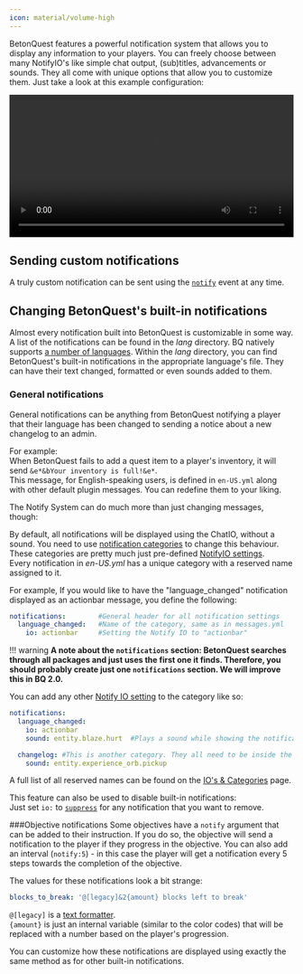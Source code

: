 ```yaml
---
icon: material/volume-high
---
```

BetonQuest features a powerful notification system that allows you to display any information to your players.
You can freely choose between many NotifyIO's like simple chat output, (sub)titles, advancements or sounds. They all come
with unique options that allow you to customize them. Just take a look at this example configuration:

<video controls loop src="../../../../_media/content/Documentation/Notifications/NotifySystemOverview.mp4" width="100%">
  Sorry, your browser doesn't support embedded videos.
</video>


## Sending custom notifications

A truly custom notification can be sent using the [`notify`](../../Scripting/Building-Blocks/Events-List.md#sending-notifications-notify) event at any time.


## Changing BetonQuest's built-in notifications
Almost every notification built into BetonQuest is customizable in some way. A list of the notifications can be found in
the *lang* directory. BQ natively supports [a number of languages](../../Configuration/Plugin-Config.md#language-default-plugin-language).
Within the *lang* directory, you can find BetonQuest's built-in notifications in the appropriate language's file. They can have
their text changed, formatted or even sounds added to them. 
  
### General notifications

General notifications can be anything from BetonQuest notifying a player that their language has been changed
to sending a notice about a new changelog to an admin.

For example:    
When BetonQuest fails to add a quest item to a player's inventory, it will send `&e*&bYour inventory is full!&e*`.    
This message, for English-speaking users, is defined in `en-US.yml` along with other default plugin messages.
You can redefine them to your liking.

The Notify System can do much more than just changing messages, though:

By default, all notifications will be displayed using the ChatIO, without a sound. You need to use
[notification categories](./Notification-IO's-&-Categories.md#categories) to change this behaviour.
These categories are pretty much just pre-defined [NotifyIO settings](./Notification-IO's-&-Categories.md#available-notifyios).    
Every notification in *en-US.yml* has a unique category with a reserved name assigned to it.

For example, If you would like to have the "language_changed" notification displayed as an actionbar message, you define the following:

```YAML
notifications:        #General header for all notification settings
  language_changed:   #Name of the category, same as in messages.yml
    io: actionbar     #Setting the Notify IO to "actionbar"
``` 

!!! warning
    **A note about the `notifications` section: BetonQuest searches through all packages and just uses the first one it finds.
    Therefore, you should probably create just one `notifications` section. We will improve this in BQ 2.0.**


You can add any other [Notify IO setting](./Notification-IO's-&-Categories.md#available-notifyios) to the category like so:
```YAML
notifications:       
  language_changed:   
    io: actionbar     
    sound: entity.blaze.hurt  #Plays a sound while showing the notification

  changelog: #This is another category. They all need to be inside the 'notifications:' section.
    sound: entity.experience_orb.pickup      
```
A full list of all reserved names can be found on the [IO's & Categories](./Notification-IO's-&-Categories.md#built-in-categories) page.

This feature can also be used to disable built-in notifications:    
Just set `io:` to [`suppress`](./Notification-IO's-&-Categories.md#suppress) for any notification that you want to remove.


###Objective notifications
Some objectives have a `notify` argument that can be added to their instruction.
If you do so, the objective will send a notification to the player if they progress in the objective.
You can also add an interval (`notify:5`) - in this case the player will get a notification every 5 steps
towards the completion of the objective.

The values for these notifications look a bit strange:
```YAML
blocks_to_break: '@[legacy]&2{amount} blocks left to break'
```
`@[legacy]` is a [text formatter](/../Documentation/Features/Text-Formatting/).  
`{amount}` is just an internal variable (similar to the color codes) that will be replaced with a number based on the
player's progression.

You can customize how these notifications are displayed using exactly the same method as for other built-in notifications.
